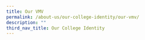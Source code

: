 ```yaml
---
title: Our VMV
permalink: /about-us/our-college-identity/our-vmv/
description: ""
third_nav_title: Our College Identity
---
```

